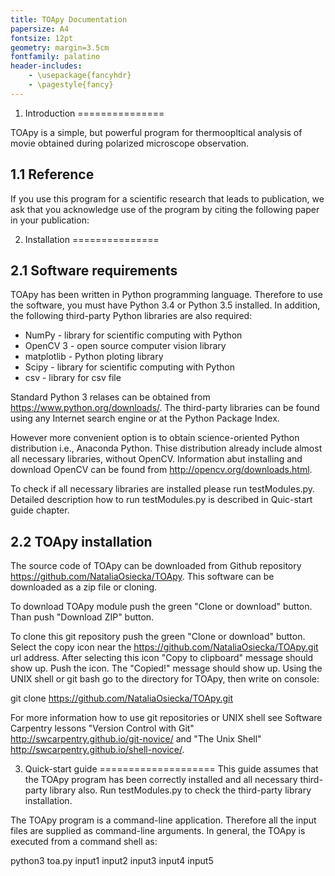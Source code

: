 ```yaml
---
title: TOApy Documentation
papersize: A4
fontsize: 12pt
geometry: margin=3.5cm
fontfamily: palatino
header-includes:
    - \usepackage{fancyhdr}
    - \pagestyle{fancy}
---
```


1. Introduction
===============

TOApy is a simple, but powerful program for thermoopltical analysis of movie obtained during 
polarized microscope observation. 

1.1 Reference
-------------
If you use this program for a scientific research that leads to publication, we ask that you acknowledge use of the program by citing the following paper in your publication:

2. Installation
===============

2.1 Software requirements
-------------------------
TOApy has been written in Python programming language. Therefore to use the software, you must have Python 3.4 or Python 3.5 installed. In addition, the following third-party Python libraries are also required:

- NumPy - library for scientific computing with Python
- OpenCV 3 - open source computer vision library
- matplotlib - Python ploting library
- Scipy - library for scientific computing with Python
- csv - library for csv file

Standard Python 3 relases can be obtained from https://www.python.org/downloads/. The third-party libraries can be found using any Internet search engine or at the Python Package Index.

However more convenient option is to obtain science-oriented Python distribution i.e., Anaconda Python. Thise distribution already include almost all necessary libraries, without OpenCV. Information abut installing and download OpenCV can be found from http://opencv.org/downloads.html.

To check if all necessary libraries are installed please run testModules.py. Detailed description how to run testModules.py is described in Quic-start guide chapter.

2.2 TOApy installation
----------------------

The source code of TOApy can be downloaded from Github repository https://github.com/NataliaOsiecka/TOApy. This software can be downloaded as a zip file or cloning.

To download TOApy module push the green "Clone or download" button. Than push "Download ZIP" button.

To clone this git repository push the green "Clone or download" button. Select the copy icon near the https://github.com/NataliaOsiecka/TOApy.git url address. After selecting this icon "Copy to clipboard" message should show up. Push the icon. The "Copied!" message should show up. Using the UNIX shell or git bash go to the directory for TOApy, then write on console:

git clone https://github.com/NataliaOsiecka/TOApy.git

For more information how to use git repositories or UNIX shell see Software Carpentry lessons "Version Control with Git" http://swcarpentry.github.io/git-novice/ and "The Unix Shell" http://swcarpentry.github.io/shell-novice/.

3. Quick-start guide
====================
This guide assumes that the TOApy program has been correctly installed and all necessary third-party library also. Run testModules.py to check the third-party library installation.

The TOApy program is a command-line application. Therefore all the input files are supplied as command-line arguments. In general, the TOApy is executed from a command shell as:

python3 toa.py input1 input2 input3 input4 input5 



